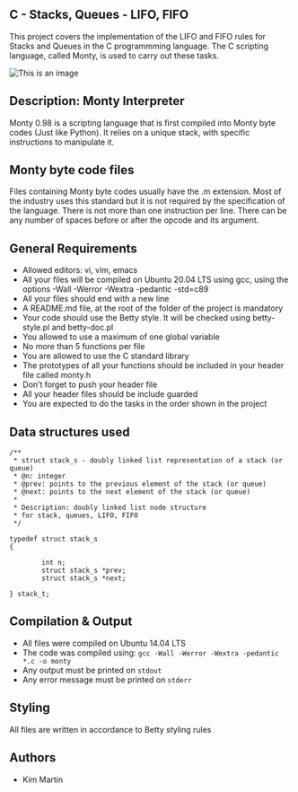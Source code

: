 ## C - Stacks, Queues - LIFO, FIFO

This project covers the implementation of the LIFO and FIFO rules for Stacks and Queues in the C programmming language.
The C scripting language, called Monty, is used to carry out these tasks.


![This is an image](https://pbs.twimg.com/media/CFYYWy6UEAE9Ow-.png)

## Description: Monty Interpreter
Monty 0.98 is a scripting language that is first compiled into Monty byte codes (Just like Python). It relies on a unique stack, with specific instructions to manipulate it.

## Monty byte code files
Files containing Monty byte codes usually have the .m extension. Most of the industry uses this standard but it is not required by the specification of the language. There is not more than one instruction per line. There can be any number of spaces before or after the opcode and its argument.


## General Requirements
* Allowed editors: vi, vim, emacs
* All your files will be compiled on Ubuntu 20.04 LTS using gcc, using the options -Wall -Werror -Wextra -pedantic -std=c89
* All your files should end with a new line
* A README.md file, at the root of the folder of the project is mandatory
* Your code should use the Betty style. It will be checked using betty-style.pl and betty-doc.pl
* You allowed to use a maximum of one global variable
* No more than 5 functions per file
* You are allowed to use the C standard library
* The prototypes of all your functions should be included in your header file called monty.h
* Don’t forget to push your header file
* All your header files should be include guarded
* You are expected to do the tasks in the order shown in the project

## Data structures used
```
/**
 * struct stack_s - doubly linked list representation of a stack (or queue)
 * @n: integer
 * @prev: points to the previous element of the stack (or queue)
 * @next: points to the next element of the stack (or queue)
 *
 * Description: doubly linked list node structure
 * for stack, queues, LIFO, FIFO
 */

typedef struct stack_s
{

        int n;
        struct stack_s *prev;
        struct stack_s *next;

} stack_t;

```
## Compilation & Output
* All files were compiled on Ubuntu 14.04 LTS
* The code was compiled using: `gcc -Wall -Werror -Wextra -pedantic *.c -o monty` 
* Any output must be printed on `stdout`
* Any error message must be printed on `stderr`


## Styling
All files are written in accordance to Betty styling rules

## Authors
* Kim Martin
